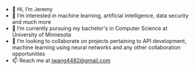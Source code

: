 - 👋 Hi, I’m Jeremy
- 👀 I’m interested in machine learning, artificial intelligence, data security and much more
- 🌱 I’m currently pursuing my bachelor's in Computer Science at University of Minnesota
- 💞️ I’m looking to collaborate on projects pertaining to API development, machine learning using neural networks and any other collaboration opportunities
- 📫 Reach me at jwang4482@gmail.com

<!---
a-rishabh/a-rishabh is a ✨ special ✨ repository because its `README.md` (this file) appears on your GitHub profile.
You can click the Preview link to take a look at your changes.
--->
